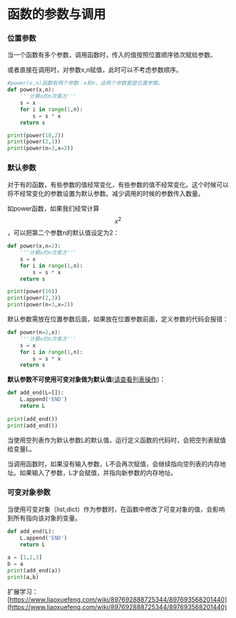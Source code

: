 # 函数的参数与调用

### 位置参数

当一个函数有多个参数，调用函数时，传入的值按照位置顺序依次赋给参数。

或者直接在调用时，对参数x,n赋值，此时可以不考虑参数顺序。

```python
#power(x,n)函数有两个参数：x和n，这两个参数都是位置参数。
def power(x,n):
    '''计算x的n次乘方'''
    s = x
    for i in range(1,n):
        s = s * x
    return s

print(power(10,2))
print(power(2,3))
print(power(n=3,x=2))
```

### 默认参数

对于有的函数，有些参数的值经常变化，有些参数的值不经常变化。这个时候可以将不经常变化的参数设置为默认参数。减少调用的时候的参数传入数量。

如power函数，如果我们经常计算 $$x^2$$ ，可以把第二个参数n的默认值设定为2：

```python
def power(x,n=2):
    '''计算x的n次乘方'''
    s = x
    for i in range(1,n):
        s = s * x
    return s

print(power(10))
print(power(2,3))
print(power(n=3,x=2))
```

默认参数需放在位置参数后面，如果放在位置参数前面，定义参数的代码会报错：

```python
def power(n=2,x):
    '''计算x的n次乘方'''
    s = x
    for i in range(1,n):
        s = s * x
    return s
```

**默认参数不可使用可变对象做为默认值**\([请查看列表操作](../processing-list/list-function.md)\)：

```python
def add_end(L=[]):
    L.append('END')
    return L
    
print(add_end())
print(add_end())
```

当使用空列表作为默认参数L的默认值，运行定义函数的代码时，会把空列表赋值给变量L。

当调用函数时，如果没有输入参数，L不会再次赋值，会继续指向空列表的内存地址。如果输入了参数，L才会赋值，并指向新参数的内存地址。

### 可变对象参数

当使用可变对象（list,dict）作为参数时，在函数中修改了可变对象的值，会影响到所有指向该对象的变量。

```python
def add_end(L):
    L.append('END')
    return L
    
a = [1,2,3]
b = a
print(add_end(a))
print(a,b)
```

扩展学习：[https://www.liaoxuefeng.com/wiki/897692888725344/897693568201440](https://www.liaoxuefeng.com/wiki/897692888725344/897693568201440)

